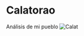 # Calatorao
Análisis de mi pueblo
![Calat](https://github.com/RosanaNicklas/Calatorao/assets/98030137/a9503e8c-14cc-488c-ac36-b22b1ba7be50)
